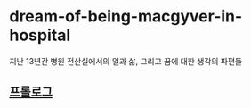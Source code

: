 # dream-of-being-macgyver-in-hospital
지난 13년간 병원 전산실에서의 일과 삶, 그리고 꿈에 대한 생각의 파편들

## [프롤로그](https://github.com/holynomad/dream-of-being-macgyver-in-hospital/blob/main/A.%20%ED%94%84%EB%A1%A4%EB%A1%9C%EA%B7%B8)
